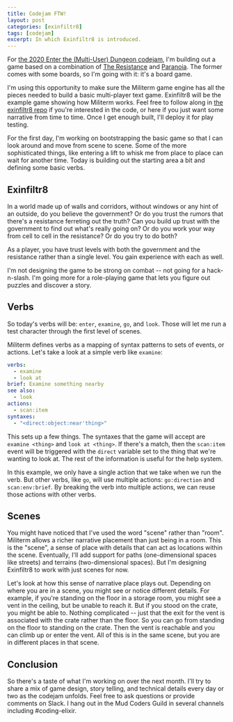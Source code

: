 ```yaml
---
title: Codejam FTW!
layout: post
categories: [exinfiltr8]
tags: [codejam]
excerpt: In which Exinfiltr8 is introduced.
---
```

For [the 2020 Enter the (Multi-User) Dungeon codejam](https://itch.io/jam/enterthemud3), I'm building out a game based on a combination of [The Resistance](https://en.wikipedia.org/wiki/The_Resistance_(game)) and [Paranoia](https://en.wikipedia.org/wiki/Paranoia_(role-playing_game)). The former comes with some boards, so I'm going with it: it's a board game.

I'm using this opportunity to make sure the Militerm game engine has all the pieces needed to build a basic multi-player text game. Exinfiltr8 will be the example game showing how Militerm works. Feel free to follow along in [the exinfiltr8 repo](https://github.com/jgsmith/exinfiltr8) if you're interested in the code, or here if you just want some narrative from time to time. Once I get enough built, I'll deploy it for play testing.

For the first day, I'm working on bootstrapping the basic game so that I can look around and move from scene to scene. Some of the more sophisticated things, like entering a lift to whisk me from place to place can wait for another time. Today is building out the starting area a bit and defining some basic verbs.

## Exinfiltr8

In a world made up of walls and corridors, without windows or any hint of an outside, do you believe the government? Or do you trust the rumors that there's a resistance ferreting out the truth? Can you build up trust with the government to find out what's really going on? Or do you work your way from cell to cell in the resistance? Or do you try to do both?

As a player, you have trust levels with both the government and the resistance rather than a single level. You gain experience with each as well.

I'm not designing the game to be strong on combat -- not going for a hack-n-slash. I'm going more for a role-playing game that lets you figure out puzzles and discover a story.

## Verbs

So today's verbs will be: `enter`, `examine`, `go`, and `look`. Those will let me run a test character through the first level of scenes.

Militerm defines verbs as a mapping of syntax patterns to sets of events, or actions. Let's take a look at a simple verb like `examine`:

```yaml
verbs:
  - examine
  - look at
brief: Examine something nearby
see also:
  - look
actions:
  - scan:item
syntaxes:
  - "<direct:object:near'thing>"
```

This sets up a few things. The syntaxes that the game will accept are `examine <thing>` and `look at <thing>`. If there's a match, then the `scan:item` event will be triggered with the `direct` variable set to the thing that we're wanting to look at. The rest of the information is useful for the help system.

In this example, we only have a single action that we take when we run the verb. But other verbs, like `go`, will use multiple actions: `go:direction` and `scan:env:brief`. By breaking the verb into multiple actions, we can reuse those actions with other verbs.

## Scenes

You might have noticed that I've used the word "scene" rather than "room". Militerm allows a richer narrative placement than just being in a room. This is the "scene", a sense of place with details that can act as locations within the scene. Eventually, I'll add support for paths (one-dimensional spaces like streets) and terrains (two-dimensional spaces). But I'm designing Exinfiltr8 to work with just scenes for now.

Let's look at how this sense of narrative place plays out. Depending on where you are in a scene, you might see or notice different details. For example, if you're standing on the floor in a storage room, you might see a vent in the ceiling, but be unable to reach it. But if you stood on the crate, you might be able to. Nothing complicated -- just that the exit for the vent is associated with the crate rather than the floor. So you can go from standing on the floor to standing on the crate. Then the vent is reachable and you can climb up or enter the vent. All of this is in the same scene, but you are in different places in that scene.

## Conclusion

So there's a taste of what I'm working on over the next month. I'll try to share a mix of game design, story telling, and technical details every day or two as the codejam unfolds. Feel free to ask questions or provide comments on Slack. I hang out in the Mud Coders Guild in several channels including #coding-elixir.
